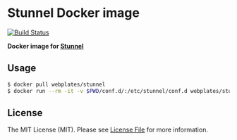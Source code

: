 # Stunnel Docker image

[![Build Status](https://img.shields.io/travis/webplates/docker-stunnel.svg?style=flat-square)](https://travis-ci.org/webplates/docker-stunnel)

**Docker image for [Stunnel](https://www.stunnel.org/)**


## Usage

```bash
$ docker pull webplates/stunnel
$ docker run --rm -it -v $PWD/conf.d/:/etc/stunnel/conf.d webplates/stunnel
```


## License

The MIT License (MIT). Please see [License File](LICENSE) for more information.
